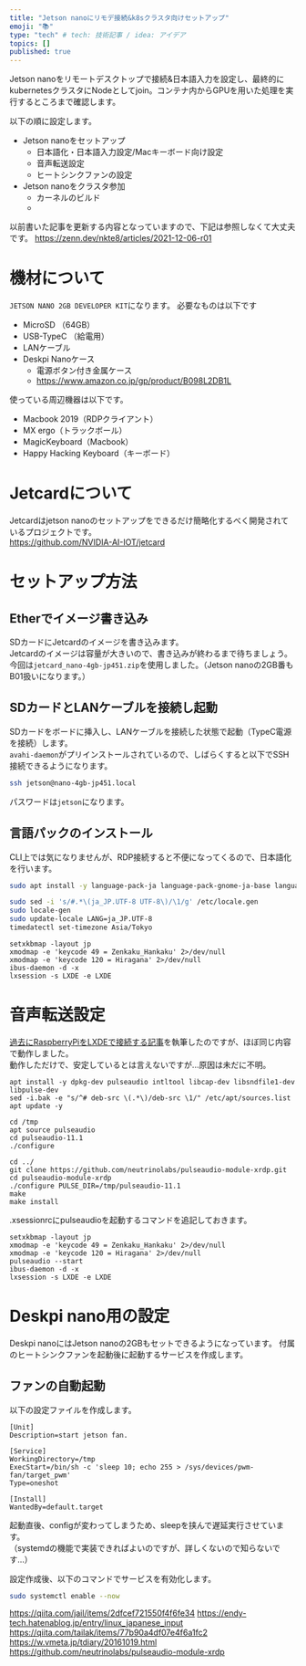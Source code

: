 ```yaml
---
title: "Jetson nanoにリモデ接続&k8sクラスタ向けセットアップ"
emoji: "📚"
type: "tech" # tech: 技術記事 / idea: アイデア
topics: []
published: true
---
```


Jetson nanoをリモートデスクトップで接続&日本語入力を設定し、最終的にkubernetesクラスタにNodeとしてjoin。コンテナ内からGPUを用いた処理を実行するところまで確認します。

以下の順に設定します。
- Jetson nanoをセットアップ
    - 日本語化・日本語入力設定/Macキーボード向け設定
    - 音声転送設定
    - ヒートシンクファンの設定
- Jetson nanoをクラスタ参加
    - カーネルのビルド
    - 

以前書いた記事を更新する内容となっていますので、下記は参照しなくて大丈夫です。
https://zenn.dev/nkte8/articles/2021-12-06-r01

# 機材について  
`JETSON NANO 2GB DEVELOPER KIT`になります。
必要なものは以下です
- MicroSD （64GB）
- USB-TypeC （給電用）
- LANケーブル
- Deskpi Nanoケース
    - 電源ボタン付き金属ケース
    - https://www.amazon.co.jp/gp/product/B098L2DB1L

使っている周辺機器は以下です。
- Macbook 2019（RDPクライアント）
- MX ergo（トラックボール）
- MagicKeyboard（Macbook）
- Happy Hacking Keyboard（キーボード）

# Jetcardについて  
Jetcardはjetson nanoのセットアップをできるだけ簡略化するべく開発されているプロジェクトです。  
https://github.com/NVIDIA-AI-IOT/jetcard

# セットアップ方法
## Etherでイメージ書き込み
SDカードにJetcardのイメージを書き込みます。  
Jetcardのイメージは容量が大きいので、書き込みが終わるまで待ちましょう。  
今回は`jetcard_nano-4gb-jp451.zip`を使用しました。（Jetson nanoの2GB番もB01扱いになります。）

## SDカードとLANケーブルを接続し起動  
SDカードをボードに挿入し、LANケーブルを接続した状態で起動（TypeC電源を接続）します。  
`avahi-daemon`がプリインストールされているので、しばらくすると以下でSSH接続できるようになります。  
```sh
ssh jetson@nano-4gb-jp451.local
```
パスワードは`jetson`になります。  

## 言語パックのインストール  
CLI上では気になりませんが、RDP接続すると不便になってくるので、日本語化を行います。
```sh
sudo apt install -y language-pack-ja language-pack-gnome-ja-base language-pack-gnome-ja
```

```sh
sudo sed -i 's/#.*\(ja_JP.UTF-8 UTF-8\)/\1/g' /etc/locale.gen
sudo locale-gen
sudo update-locale LANG=ja_JP.UTF-8
timedatectl set-timezone Asia/Tokyo
```

```sh:/home/jeston/.xsessionrc
setxkbmap -layout jp
xmodmap -e 'keycode 49 = Zenkaku_Hankaku' 2>/dev/null
xmodmap -e 'keycode 120 = Hiragana' 2>/dev/null
ibus-daemon -d -x
lxsession -s LXDE -e LXDE
```

# 音声転送設定
[過去にRaspberryPiをLXDEで接続する記事](https://nkhnd.hatenablog.jp/entry/20210522/1621663588)を執筆したのですが、ほぼ同じ内容で動作しました。  
動作しただけで、安定しているとは言えないですが...原因は未だに不明。
```
apt install -y dpkg-dev pulseaudio intltool libcap-dev libsndfile1-dev libpulse-dev
sed -i.bak -e "s/^# deb-src \(.*\)/deb-src \1/" /etc/apt/sources.list
apt update -y

cd /tmp
apt source pulseaudio
cd pulseaudio-11.1
./configure

cd ../
git clone https://github.com/neutrinolabs/pulseaudio-module-xrdp.git
cd pulseaudio-module-xrdp
./configure PULSE_DIR=/tmp/pulseaudio-11.1
make 
make install
```
.xsessionrcにpulseaudioを起動するコマンドを追記しておきます。  
```sh:/home/jeston/.xsessionrc
setxkbmap -layout jp
xmodmap -e 'keycode 49 = Zenkaku_Hankaku' 2>/dev/null
xmodmap -e 'keycode 120 = Hiragana' 2>/dev/null
pulseaudio --start
ibus-daemon -d -x
lxsession -s LXDE -e LXDE
```


# Deskpi nano用の設定
Deskpi nanoにはJetson nanoの2GBもセットできるようになっています。
付属のヒートシンクファンを起動後に起動するサービスを作成します。  
## ファンの自動起動  
以下の設定ファイルを作成します。  
```ini:/etc/systemd/system/run_fan.service
[Unit]
Description=start jetson fan.

[Service]
WorkingDirectory=/tmp
ExecStart=/bin/sh -c 'sleep 10; echo 255 > /sys/devices/pwm-fan/target_pwm'
Type=oneshot

[Install]
WantedBy=default.target
```
起動直後、configが変わってしまうため、sleepを挟んで遅延実行させています。    
（systemdの機能で実装できればよいのですが、詳しくないので知らないです...）

設定作成後、以下のコマンドでサービスを有効化します。 
```sh
sudo systemctl enable --now 
```


https://qiita.com/jail/items/2dfcef721550f4f6fe34
https://endy-tech.hatenablog.jp/entry/linux_japanese_input
https://qiita.com/tailak/items/77b90a4df07e4f6a1fc2
https://w.vmeta.jp/tdiary/20161019.html
https://github.com/neutrinolabs/pulseaudio-module-xrdp